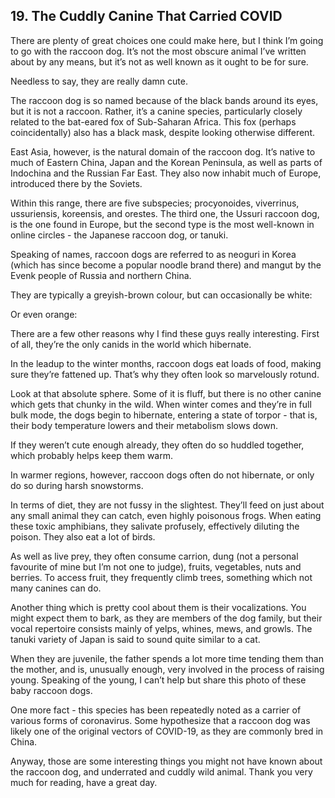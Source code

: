 
## 19. The Cuddly Canine That Carried COVID

There are plenty of great choices one could make here, but I think I’m going to go with the raccoon dog. It’s not the most obscure animal I’ve written about by any means, but it’s not as well known as it ought to be for sure.

Needless to say, they are really damn cute.

The raccoon dog is so named because of the black bands around its eyes, but it is not a raccoon. Rather, it’s a canine species, particularly closely related to the bat-eared fox of Sub-Saharan Africa. This fox (perhaps coincidentally) also has a black mask, despite looking otherwise different.

East Asia, however, is the natural domain of the raccoon dog. It’s native to much of Eastern China, Japan and the Korean Peninsula, as well as parts of Indochina and the Russian Far East. They also now inhabit much of Europe, introduced there by the Soviets.

Within this range, there are five subspecies; procyonoides, viverrinus, ussuriensis, koreensis, and orestes. The third one, the Ussuri raccoon dog, is the one found in Europe, but the second type is the most well-known in online circles - the Japanese raccoon dog, or tanuki.

Speaking of names, raccoon dogs are referred to as neoguri in Korea (which has since become a popular noodle brand there) and mangut by the Evenk people of Russia and northern China.

They are typically a greyish-brown colour, but can occasionally be white:

Or even orange:

There are a few other reasons why I find these guys really interesting. First of all, they’re the only canids in the world which hibernate.

In the leadup to the winter months, raccoon dogs eat loads of food, making sure they’re fattened up. That’s why they often look so marvelously rotund.

Look at that absolute sphere. Some of it is fluff, but there is no other canine which gets that chunky in the wild. When winter comes and they’re in full bulk mode, the dogs begin to hibernate, entering a state of torpor - that is, their body temperature lowers and their metabolism slows down.

If they weren’t cute enough already, they often do so huddled together, which probably helps keep them warm.

In warmer regions, however, raccoon dogs often do not hibernate, or only do so during harsh snowstorms.

In terms of diet, they are not fussy in the slightest. They’ll feed on just about any small animal they can catch, even highly poisonous frogs. When eating these toxic amphibians, they salivate profusely, effectively diluting the poison. They also eat a lot of birds.

As well as live prey, they often consume carrion, dung (not a personal favourite of mine but I’m not one to judge), fruits, vegetables, nuts and berries. To access fruit, they frequently climb trees, something which not many canines can do.

Another thing which is pretty cool about them is their vocalizations. You might expect them to bark, as they are members of the dog family, but their vocal repertoire consists mainly of yelps, whines, mews, and growls. The tanuki variety of Japan is said to sound quite similar to a cat.

When they are juvenile, the father spends a lot more time tending them than the mother, and is, unusually enough, very involved in the process of raising young. Speaking of the young, I can’t help but share this photo of these baby raccoon dogs.

One more fact - this species has been repeatedly noted as a carrier of various forms of coronavirus. Some hypothesize that a raccoon dog was likely one of the original vectors of COVID-19, as they are commonly bred in China.

Anyway, those are some interesting things you might not have known about the raccoon dog, and underrated and cuddly wild animal. Thank you very much for reading, have a great day.

